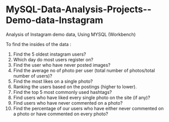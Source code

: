# MySQL-Data-Analysis-Projects--Demo-data-Instagram
Analysis of Instagram demo data, Using MYSQL (Workbench)

To find the insides of the data :
  1. Find the 5 oldest instagram users?
  2. Which day do most users register on?
  3. Find the user who have never posted images?
  4. Find the average no of photo per user (total number of photos/total number of users)?
  5. Find the most likes on a single photo?
  6. Ranking the users based on the postings (higher to lower).
  7. Find the top 5 most commonly used hashtags?
  8. Find users who have liked every single photo on the site (if any)?
  9. Find users who have never commented on a photo?
  10. Find the percentage of our users who have either never commented on a photo or have commented on every photo?
